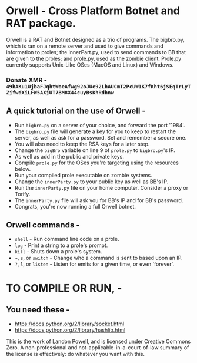 # Orwell - Cross Platform Botnet and RAT package.

Orwell is a RAT and Botnet designed as a trio of programs. 
The bigbro.py, which is ran on a remote server and used to 
give commands and information to proles; the innerPart.py,
used to send commands to BB that are given to the proles;
and prole.py, used as the zombie client. Prole.py currently
supports Unix-Like OSes (MacOS and Linux) and Windows.

### Donate XMR - `49bAKu1UjbaFJqhtWoeAfwg92oJUe92LhAUCmT2PcUW1K7fKht6jSEqTrLyTZjfwdXiLFW5AXjUT7BM8X44cuyBsKhRdhnw`

## A quick tutorial on the use of Orwell - 
* Run `bigbro.py` on a server of your choice, and forward the port '1984'.
* The `bigbro.py` file will generate a key for you to keep to restart the server, as well as ask for a password. Set and remember a secure one.
* You will also need to keep the RSA keys for a later step.
* Change the `bigBro` variable on line 9 of `prole.py` to `bigbro.py`'s IP.
* As well as add in the public and private keys.
* Compile `prole.py` for the OSes you're targeting using the resources below.
* Run your compiled prole executable on zombie systems. 
* Change the `innerParty.py` to your public key as well as BB's IP.
* Run the `innerParty.py` file on your home computer. Consider a proxy or Torify.
* The `innerParty.py` file will ask you for BB's IP and for BB's password. 
* Congrats, you're now running a full Orwell botnet.

## Orwell commands - 
* `shell`   - Run command line code on a prole.
* `log`     - Print a string to a prole's prompt.
* `kill`    - Shuts down a prole's system.
* `~`, `s`, or `switch` - Change who a command is sent to based upon an IP.
* `?`, `l`, or `listen` - Listen for emits for a given time, or even 'forever'.

# TO COMPILE OR RUN, - 
## You need these - 
*    https://docs.python.org/2/library/socket.html
*    https://docs.python.org/2/library/hashlib.html

This is the work of Landon Powell, and is licensed under 
Creative Commons Zero. A non-professional and 
not-applicable-in-a-court-of-law summary of the license 
is effectively: do whatever you want with this.
